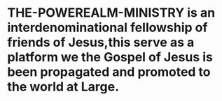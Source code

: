 ﻿# THE-POWEREALM-MINISTRY is an interdenominational fellowship of friends of Jesus,this serve as a platform we the Gospel of Jesus is been propagated and promoted  to the world at Large. 
